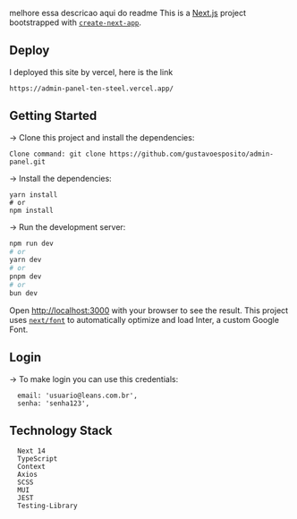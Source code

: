 melhore essa descricao aqui do readme This is a [Next.js](https://nextjs.org/) project bootstrapped with [`create-next-app`](https://github.com/vercel/next.js/tree/canary/packages/create-next-app).

## Deploy

I deployed this site by vercel, here is the link

```
https://admin-panel-ten-steel.vercel.app/
 ```

## Getting Started

-> Clone this project and install the dependencies:

```
Clone command: git clone https://github.com/gustavoesposito/admin-panel.git
```

-> Install the dependencies:

```
yarn install
# or
npm install
```

-> Run the development server:

```bash
npm run dev
# or
yarn dev
# or
pnpm dev
# or
bun dev
```

Open [http://localhost:3000](http://localhost:3000) with your browser to see the result.
This project uses [`next/font`](https://nextjs.org/docs/basic-features/font-optimization) to automatically optimize and load Inter, a custom Google Font.

## Login

-> To make login you can use this credentials:

```
  email: 'usuario@leans.com.br',
  senha: 'senha123',
```

## Technology Stack

```
  Next 14
  TypeScript
  Context
  Axios
  SCSS
  MUI
  JEST
  Testing-Library
```
